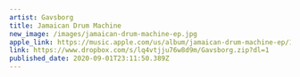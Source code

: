 ```yaml
---
artist: Gavsborg
title: Jamaican Drum Machine
new_image: /images/jamaican-drum-machine-ep.jpg
apple_link: https://music.apple.com/us/album/jamaican-drum-machine-ep/1526559126
link: https://www.dropbox.com/s/lq4vtjju76w8d9m/Gavsborg.zip?dl=1
published_date: 2020-09-01T23:11:50.389Z
---
```

